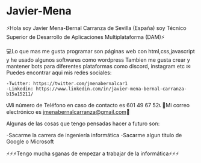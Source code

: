 # Javier-Mena
<!-- Jmenabc / curriculum es un repositorio donde podras encontrate con mi curriculum -->

⚡Hola soy Javier Mena-Bernal Carranza de Sevilla (España) soy Técnico Superior de Desarrollo de Aplicaciones Multiplataforma (DAM)⚡

💻Lo que mas me gusta programar son páginas web con html,css,javascript y he usado algunos softwares como wordpress
Tambien me gusta crear y mantener bots para diferentes plataformas como discord, instagram etc
✉Puedes encontrar aqui mis redes sociales:

    -Twitter: https://twitter.com/jmenabernalcar1
    -Linkedin: https://www.linkedin.com/in/javier-mena-bernal-carranza-b15a15211/
📞Mi número de Teléfono en caso de contacto es 601 49 67 52📞
📧Mi correo electrónico es jmenabernalcarranza@gmail.com📧

Algunas de las cosas que tengo pensadas hacer a futuro son:

  -Sacarme la carrera de ingeniería informática
  -Sacarme algun titulo de Google o Microsoft
  
⚡⚡⚡Tengo mucha sganas de empezar a trabajar de la informática⚡⚡⚡
